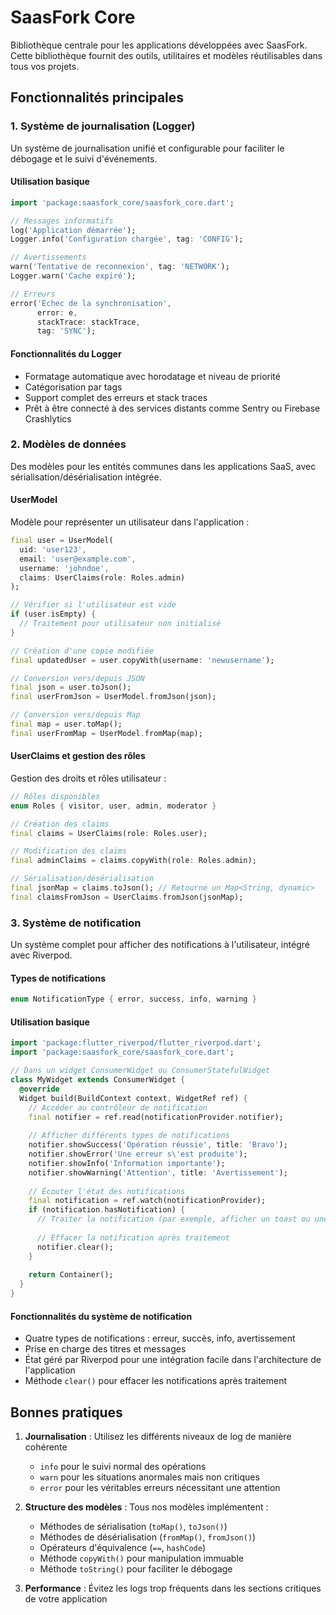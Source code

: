 # SaasFork Core

Bibliothèque centrale pour les applications développées avec SaasFork. Cette bibliothèque fournit des outils, utilitaires et modèles réutilisables dans tous vos projets.

## Fonctionnalités principales

### 1. Système de journalisation (Logger)

Un système de journalisation unifié et configurable pour faciliter le débogage et le suivi d'événements.

#### Utilisation basique

```dart
import 'package:saasfork_core/saasfork_core.dart';

// Messages informatifs
log('Application démarrée');
Logger.info('Configuration chargée', tag: 'CONFIG');

// Avertissements
warn('Tentative de reconnexion', tag: 'NETWORK');
Logger.warn('Cache expiré');

// Erreurs
error('Échec de la synchronisation', 
      error: e, 
      stackTrace: stackTrace, 
      tag: 'SYNC');
```

#### Fonctionnalités du Logger

- Formatage automatique avec horodatage et niveau de priorité
- Catégorisation par tags
- Support complet des erreurs et stack traces
- Prêt à être connecté à des services distants comme Sentry ou Firebase Crashlytics

### 2. Modèles de données

Des modèles pour les entités communes dans les applications SaaS, avec sérialisation/désérialisation intégrée.

#### UserModel

Modèle pour représenter un utilisateur dans l'application :

```dart
final user = UserModel(
  uid: 'user123',
  email: 'user@example.com',
  username: 'johndoe',
  claims: UserClaims(role: Roles.admin)
);

// Vérifier si l'utilisateur est vide
if (user.isEmpty) {
  // Traitement pour utilisateur non initialisé
}

// Création d'une copie modifiée
final updatedUser = user.copyWith(username: 'newusername');

// Conversion vers/depuis JSON
final json = user.toJson();
final userFromJson = UserModel.fromJson(json);

// Conversion vers/depuis Map
final map = user.toMap();
final userFromMap = UserModel.fromMap(map);
```

#### UserClaims et gestion des rôles

Gestion des droits et rôles utilisateur :

```dart
// Rôles disponibles
enum Roles { visitor, user, admin, moderator }

// Création des claims
final claims = UserClaims(role: Roles.user);

// Modification des claims
final adminClaims = claims.copyWith(role: Roles.admin);

// Sérialisation/désérialisation
final jsonMap = claims.toJson(); // Retourne un Map<String, dynamic>
final claimsFromJson = UserClaims.fromJson(jsonMap);
```

### 3. Système de notification

Un système complet pour afficher des notifications à l'utilisateur, intégré avec Riverpod.

#### Types de notifications

```dart
enum NotificationType { error, success, info, warning }
```

#### Utilisation basique

```dart
import 'package:flutter_riverpod/flutter_riverpod.dart';
import 'package:saasfork_core/saasfork_core.dart';

// Dans un widget ConsumerWidget ou ConsumerStatefulWidget
class MyWidget extends ConsumerWidget {
  @override
  Widget build(BuildContext context, WidgetRef ref) {
    // Accéder au contrôleur de notification
    final notifier = ref.read(notificationProvider.notifier);
    
    // Afficher différents types de notifications
    notifier.showSuccess('Opération réussie', title: 'Bravo');
    notifier.showError('Une erreur s\'est produite');
    notifier.showInfo('Information importante');
    notifier.showWarning('Attention', title: 'Avertissement');
    
    // Écouter l'état des notifications
    final notification = ref.watch(notificationProvider);
    if (notification.hasNotification) {
      // Traiter la notification (par exemple, afficher un toast ou une snackbar)
      
      // Effacer la notification après traitement
      notifier.clear();
    }
    
    return Container();
  }
}
```

#### Fonctionnalités du système de notification

- Quatre types de notifications : erreur, succès, info, avertissement
- Prise en charge des titres et messages
- État géré par Riverpod pour une intégration facile dans l'architecture de l'application
- Méthode `clear()` pour effacer les notifications après traitement

## Bonnes pratiques

1. **Journalisation** : Utilisez les différents niveaux de log de manière cohérente
   - `info` pour le suivi normal des opérations
   - `warn` pour les situations anormales mais non critiques
   - `error` pour les véritables erreurs nécessitant une attention

2. **Structure des modèles** : Tous nos modèles implémentent :
   - Méthodes de sérialisation (`toMap()`, `toJson()`)
   - Méthodes de désérialisation (`fromMap()`, `fromJson()`)
   - Opérateurs d'équivalence (`==`, `hashCode`)
   - Méthode `copyWith()` pour manipulation immuable
   - Méthode `toString()` pour faciliter le débogage

3. **Performance** : Évitez les logs trop fréquents dans les sections critiques de votre application
